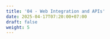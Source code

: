 ```yaml
---
title: '04 - Web Integration and APIs'
date: 2025-04-17T07:20:00+07:00
draft: false
weight: 5
---
```

